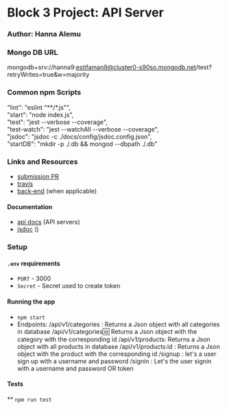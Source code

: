 # Block 3 Project: API Server

### Author: Hanna Alemu

### Mongo DB URL
mongodb+srv://hanna9:estifaman9@cluster0-s90so.mongodb.net/test?retryWrites=true&w=majority

### Common npm Scripts
 "lint": "eslint \"**/*.js\"",  
   "start": "node index.js",  
   "test": "jest --verbose --coverage",  
   "test-watch": "jest --watchAll --verbose --coverage",  
   "jsdoc": "jsdoc -c ./docs/config/jsdoc.config.json",  
   "startDB": "mkdir -p ./.db && mongod --dbpath ./.db"

### Links and Resources
* [submission PR](http://xyz.com)
* [travis](http://xyz.com)
* [back-end](http://xyz.com) (when applicable)


#### Documentation
* [api docs](http://xyz.com) (API servers)
* [jsdoc]() ()

### Setup
#### `.env` requirements
* `PORT` - 3000
* `Secret` - Secret used to create token

#### Running the app
* `npm start`
* Endpoints: 
/api/v1/categories  : Returns a Json object with all categories in database
/api/v1/categories:id: Returns a Json object with the category with the corresponding id
/api/v1/products: Returns a Json object with all products in database
/api/v1/products:id :  Returns a Json object with the product with the corresponding id
/signup : let's a user sign up with a username and password
/signin : Let's the user signin with a username and password OR token
#### Tests
** `npm run test`
